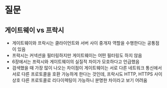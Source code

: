 # 질문
## 게이트웨이 vs 프락시
* 게이트웨이와 프락시는 클라이언트와 서버 사이 중개자 역할을 수행한다는 공통점이 있음
* 프락시는 커넥션을 필터링하지만 게이트웨이는 어떤 필터링도 하지 않음
* 6장에서는 프락시와 게이트웨이의 실질적 차이가 모호하다고 언급했음
* 검색했을 때 가장 많이 나오는 차이점이 게이트웨이는 서로 다른 네트워크 통신에서 서로 다른 프로토콜을 호환 가능하게 한다는 것인데, 프락시도 HTTP, HTTPS 사이 상호 다른 프로토콜로 리다이렉팅이 가능하니 분명한 차이라고 보기 어려움